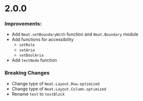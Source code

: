 # 2.0.0

### Improvements:

* Add `Neat.setBoundaryWith` function and `Neat.Boundary` module
* Add functions for accessibility
    * `setRole`
    * `setAria`
    * `setBoolAria`
* Add `textNode` function

### Breaking Changes

* Change type of `Neat.Layout.Row.optimized`
* Change type of `Neat.Layout.Column.optimized`
* Rename `text` to `textBlock`
